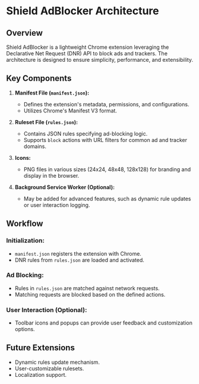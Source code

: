 # Shield AdBlocker Architecture

## Overview

Shield AdBlocker is a lightweight Chrome extension leveraging the Declarative Net Request (DNR) API to block ads and trackers. The architecture is designed to ensure simplicity, performance, and extensibility.

## Key Components

1. **Manifest File (`manifest.json`):**
   - Defines the extension's metadata, permissions, and configurations.
   - Utilizes Chrome's Manifest V3 format.

2. **Ruleset File (`rules.json`):**
   - Contains JSON rules specifying ad-blocking logic.
   - Supports `block` actions with URL filters for common ad and tracker domains.

3. **Icons:**
   - PNG files in various sizes (24x24, 48x48, 128x128) for branding and display in the browser.

4. **Background Service Worker (Optional):**
   - May be added for advanced features, such as dynamic rule updates or user interaction logging.

## Workflow

### Initialization:
- `manifest.json` registers the extension with Chrome.
- DNR rules from `rules.json` are loaded and activated.

### Ad Blocking:
- Rules in `rules.json` are matched against network requests.
- Matching requests are blocked based on the defined actions.

### User Interaction (Optional):
- Toolbar icons and popups can provide user feedback and customization options.

## Future Extensions

- Dynamic rules update mechanism.
- User-customizable rulesets.
- Localization support.
